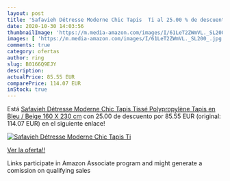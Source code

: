 ```yaml
---
layout: post
title: 'Safavieh Détresse Moderne Chic Tapis  Ti al 25.00 % de descuento'
date: 2020-10-30 14:03:56
thumbnailImage: 'https://m.media-amazon.com/images/I/61LeT2ZWmVL._SL200_.jpg'
images: [ 'https://m.media-amazon.com/images/I/61LeT2ZWmVL._SL200_.jpg' ]
comments: true
category: ofertas
author: ring
slug: B0166Q9EJY
description:
actualPrice: 85.55 EUR
comparePrice: 114.07 EUR
inStock: true
---
```


Está [Safavieh Détresse Moderne Chic Tapis  Tissé Polypropylène Tapis en Bleu / Beige  160 X 230 cm](https://www.amazon.fr/dp/B0166Q9EJY/?tag=tolees0d-21) con 25.00 de descuento por 85.55 EUR (original: 114.07 EUR) en el siguiente enlace!

[![Safavieh Détresse Moderne Chic Tapis  Ti](https://m.media-amazon.com/images/I/61LeT2ZWmVL._SL200_.jpg)](https://www.amazon.fr/dp/B0166Q9EJY/?tag=tolees0d-21)

[Ver la oferta!!](https://www.amazon.fr/dp/B0166Q9EJY/?tag=tolees0d-21)

Links participate in Amazon Associate program and might generate a comission on qualifying sales



